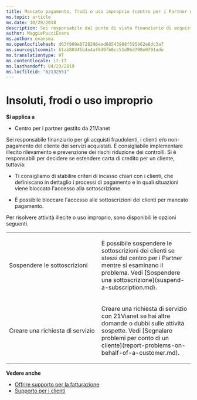 ```yaml
---
title: Mancato pagamento, frodi o uso improprio (centro per i Partner gestito da 21Vianet)
ms.topic: article
ms.date: 10/29/2018
description: Sei responsabile dal punto di vista finanziario di acquisti fraudolenti effettuati dai tuoi clienti e/o del mancato pagamento dei servizi acquistati. Ti consigliamo pertanto di implementare controlli per la mitigazione dei rischi tramite il rilevamento e la prevenzione delle frodi.
author: MaggiePucciEvans
ms.author: evansma
ms.openlocfilehash: d63f909e8728296eed88543988f595b62e8dc3a7
ms.sourcegitcommit: b1ab80345b4e4af649fb8cc51d96d798e0791ade
ms.translationtype: HT
ms.contentlocale: it-IT
ms.lasthandoff: 04/23/2019
ms.locfileid: "62132551"
---
```

# <a name="non-payment-fraud-or-misuse"></a>Insoluti, frodi o uso improprio

**Si applica a**

-   Centro per i partner gestito da 21Vianet

Sei responsabile finanziario per gli acquisti fraudolenti, i clienti e/o non-pagamento del cliente dei servizi acquistati. È consigliabile implementare illecito rilevamento e prevenzione dei rischi riduzione dei controlli. Si è responsabili per decidere se estendere carta di credito per un cliente, tuttavia:

-   Ti consigliamo di stabilire criteri di incasso chiari con i clienti, che definiscano in dettaglio i processi di pagamento e in quali situazioni viene bloccato l'accesso alla sottoscrizione.

-   È possibile bloccare l'accesso alle sottoscrizioni dei clienti per mancato pagamento.


Per risolvere attività illecite o uso improprio, sono disponibili le opzioni seguenti.

<table>
<colgroup>
<col width="50%" />
<col width="50%" />
</colgroup>
<tbody>
<tr class="odd">
<td>Sospendere le sottoscrizioni</td>
<td><p>È possibile sospendere le sottoscrizioni dei clienti se stessi dal centro per i Partner mentre si esaminano il problema. Vedi [Sospendere una sottoscrizione](suspend-a-subscription.md).</p></td>
</tr>
<tr class="even">
<td>Creare una richiesta di servizio</td>
<td><p>Creare una richiesta di servizio con 21Vianet se hai altre domande o dubbi sulle attività sospette. Vedi [Segnalare problemi per conto di un cliente](report-problems-on-behalf-of-a-customer.md).</p></td>
</tr>
</tbody>
</table>

**Vedere anche**

-   [Offrire supporto per la fatturazione](provide-billing-support.md)
-   [Supporto per i clienti](customer-support.md) 

 




